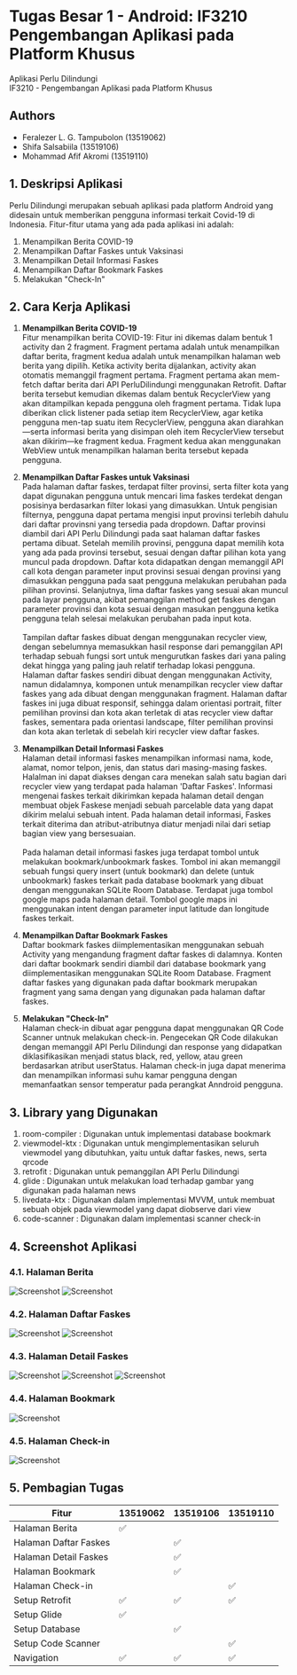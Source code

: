 # Tugas Besar 1 - Android: IF3210 Pengembangan Aplikasi pada Platform Khusus

Aplikasi Perlu Dilindungi<br>
IF3210 - Pengembangan Aplikasi pada Platform Khusus

## Authors
- Feralezer L. G. Tampubolon (13519062)
- Shifa Salsabiila (13519106)
- Mohammad Afif Akromi (13519110)

## 1. Deskripsi Aplikasi
Perlu Dilindungi merupakan sebuah aplikasi pada platform Android yang didesain untuk memberikan pengguna informasi terkait Covid-19 di Indonesia. Fitur-fitur utama yang ada pada aplikasi ini adalah:
1. Menampilkan Berita COVID-19
2. Menampilkan Daftar Faskes untuk Vaksinasi
3. Menampilkan Detail Informasi Faskes
4. Menampilkan Daftar Bookmark Faskes
5. Melakukan "Check-In"

## 2. Cara Kerja Aplikasi
1. **Menampilkan Berita COVID-19**<br>
Fitur menampilkan berita COVID-19: Fitur ini dikemas dalam bentuk 1 activity dan 2 fragment. Fragment pertama adalah untuk menampilkan daftar berita, fragment kedua adalah untuk menampilkan halaman web berita yang dipilih. Ketika activity berita dijalankan, activity akan otomatis memanggil fragment pertama. Fragment pertama akan mem-fetch daftar berita dari API PerluDilindungi menggunakan Retrofit. Daftar berita tersebut kemudian dikemas dalam bentuk RecyclerView yang akan ditampilkan kepada pengguna oleh fragment pertama. Tidak lupa diberikan click listener pada setiap item RecyclerView, agar ketika pengguna men-tap suatu item RecyclerView, pengguna akan diarahkan—serta informasi berita yang disimpan oleh item RecyclerView tersebut akan dikirim—ke fragment kedua. Fragment kedua akan menggunakan WebView untuk menampilkan halaman berita tersebut kepada pengguna.


2. **Menampilkan Daftar Faskes untuk Vaksinasi**<br>
Pada halaman daftar faskes, terdapat filter provinsi, serta filter kota yang dapat digunakan pengguna untuk mencari lima faskes terdekat dengan posisinya berdasarkan filter lokasi yang dimasukkan. Untuk pengisian filternya, pengguna dapat pertama mengisi input provinsi terlebih dahulu dari daftar provinsni yang tersedia pada dropdown. Daftar provinsi diambil dari API Perlu Dilindungi pada saat halaman daftar faskes pertama dibuat. Setelah memilih provinsi, pengguna dapat memilih kota yang ada pada provinsi tersebut, sesuai dengan daftar pilihan kota yang muncul pada dropdown. Daftar kota didapatkan dengan memanggil API call kota dengan parameter input provinsi sesuai dengan provinsi yang dimasukkan pengguna pada saat pengguna melakukan perubahan pada pilihan provinsi. Selanjutnya, lima daftar faskes yang sesuai akan muncul pada layar pengguna, akibat pemanggilan method get faskes dengan parameter provinsi dan kota sesuai dengan masukan pengguna ketika pengguna telah selesai melakukan perubahan pada input kota. <br><br> Tampilan daftar faskes dibuat dengan menggunakan recycler view, dengan sebelumnya memasukkan hasil response dari pemanggilan API terhadap sebuah fungsi sort untuk mengurutkan faskes dari yana paling dekat hingga yang paling jauh relatif terhadap lokasi pengguna. Halaman daftar faskes sendiri dibuat dengan menggunakan Activity, namun didalamnya, komponen untuk menampilkan recycler view daftar faskes yang ada dibuat dengan menggunakan fragment. Halaman daftar faskes ini juga dibuat responsif, sehingga dalam orientasi portrait, filter pemilihan provinsi dan kota akan terletak di atas recycler view daftar faskes, sementara pada orientasi landscape, filter pemilihan provinsi dan kota akan terletak di sebelah kiri recycler view daftar faskes.


3. **Menampilkan Detail Informasi Faskes**<br>
Halaman detail informasi faskes menampilkan informasi nama, kode, alamat, nomor telpon, jenis, dan status dari masing-masing faskes. Halalman ini dapat diakses dengan cara menekan salah satu bagian dari recycler view yang terdapat pada halaman 'Daftar Faskes'. Informasi mengenai faskes terkait dikirimkan kepada halaman detail dengan membuat objek Faskese menjadi sebuah parcelable data yang dapat dikirim melalui sebuah intent. Pada halaman detail informasi, Faskes terkait diterima dan atribut-atributnya diatur menjadi nilai dari setiap bagian view yang bersesuaian. <br><br> Pada halaman detail informasi faskes juga terdapat tombol untuk melakukan bookmark/unbookmark faskes. Tombol ini akan memanggil sebuah fungsi query insert (untuk bookmark) dan delete (untuk unbookmark) faskes terkait pada database bookmark yang dibuat dengan menggunakan SQLite Room Database. Terdapat juga tombol google maps pada halaman detail. Tombol google maps ini menggunakan intent dengan parameter input latitude dan longitude faskes terkait.  


4. **Menampilkan Daftar Bookmark Faskes**<br>
Daftar bookmark faskes diimplementasikan menggunakan sebuah Activity yang mengandung fragment daftar faskes di dalamnya. Konten dari daftar bookmark sendiri diambil dari database bookmark yang diimplementasikan menggunakan SQLite Room Database. Fragment daftar faskes yang digunakan pada daftar bookmark merupakan fragment yang sama dengan yang digunakan pada halaman daftar faskes. 


5. **Melakukan "Check-In"**<br>
Halaman check-in dibuat agar pengguna dapat menggunakan QR Code Scanner untnuk melakukan check-in. Pengecekan QR Code dilakukan dengan memanggil API Perlu Dilindungi dan response yang didapatkan diklasifikasikan menjadi status black, red, yellow, atau green berdasarkan atribut userStatus. Halaman check-in juga dapat menerima dan menampilkan informasi suhu kamar pengguna dengan memanfaatkan sensor temperatur pada perangkat Anndroid pengguna. 


## 3. Library yang Digunakan 
1. room-compiler  : Digunakan untuk implementasi database bookmark
2. viewmodel-ktx  : Digunakan untuk mengimplementasikan seluruh viewmodel yang dibutuhkan, yaitu untuk daftar faskes, news, serta qrcode
3. retrofit       : Digunakan untuk pemanggilan API Perlu Dilindungi
4. glide          : Digunakan untuk melakukan load terhadap gambar yang digunakan pada halaman news
5. livedata-ktx   : Digunakan dalam implementasi MVVM, untuk membuat sebuah objek pada viewmodel yang dapat diobserve dari view
6. code-scanner   : Digunakan dalam implementasi scanner check-in


## 4. Screenshot Aplikasi 
### 4.1. Halaman Berita
![Screenshot](screenshot/01_Berita1.png)
![Screenshot](screenshot/01_Berita2.png)

### 4.2. Halaman Daftar Faskes 
![Screenshot](screenshot/02_DaftarFaskes1.png)
![Screenshot](screenshot/02_DaftarFaskes2.png)

### 4.3. Halaman Detail Faskes 
![Screenshot](screenshot/03_DetailFaskes1.png)
![Screenshot](screenshot/03_DetailFaskes2.png)
![Screenshot](screenshot/03_DetailFaskes3.png)

### 4.4. Halaman Bookmark 
![Screenshot](screenshot/04_DaftarBookmark1.png)

### 4.5. Halaman Check-in
![Screenshot](screenshot/05_CheckIn1.png)

## 5. Pembagian Tugas 
| Fitur                 | 13519062           | 13519106           | 13519110           |
| ---                   | ---                | ---                | ---                |
| Halaman Berita        | :white_check_mark: |                    |                    |
| Halaman Daftar Faskes |                    | :white_check_mark: |                    |
| Halaman Detail Faskes |                    | :white_check_mark: |                    |
| Halaman Bookmark      |                    | :white_check_mark: |                    |
| Halaman Check-in      |                    |                    | :white_check_mark: |
| Setup Retrofit        | :white_check_mark: | :white_check_mark: | :white_check_mark: |
| Setup Glide           | :white_check_mark: |                    |                    |
| Setup Database        |                    | :white_check_mark: |                    |
| Setup Code Scanner    |                    |                    | :white_check_mark: |
| Navigation            | :white_check_mark: | :white_check_mark: | :white_check_mark: |





